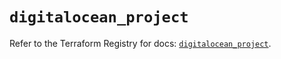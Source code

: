 # `digitalocean_project`

Refer to the Terraform Registry for docs: [`digitalocean_project`](https://registry.terraform.io/providers/digitalocean/digitalocean/2.39.2/docs/resources/project).
